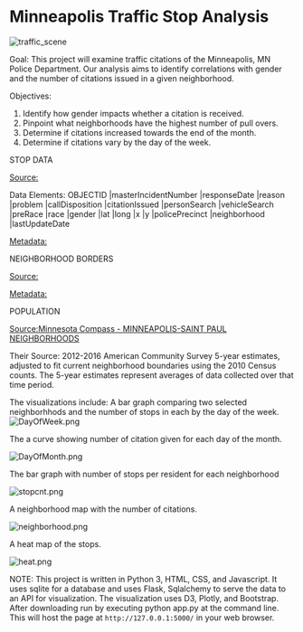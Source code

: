 # Minneapolis Traffic Stop Analysis

![traffic_scene](https://raw.githubusercontent.com/mccallkm/Team_Bostock/master/static/images/MplsSL.jpg)

Goal:
This project will examine traffic citations of the Minneapolis, MN Police Department. Our analysis aims to identify correlations with gender and the number of citations issued in a given neighborhood.

Objectives:
1. Identify how gender impacts whether a citation is received.
2. Pinpoint what neighborhoods have the highest number of pull overs.
3. Determine if citations increased towards the end of the month.
4. Determine if citations vary by the day of the week.

STOP DATA

[Source:](http://opendata.minneapolismn.gov/datasets/police-stop-data)

Data Elements:
OBJECTID |masterIncidentNumber |responseDate |reason |problem |callDisposition |citationIssued 
|personSearch |vehicleSearch |preRace |race |gender |lat |long |x |y |policePrecinct |neighborhood |lastUpdateDate 

[Metadata:](https://www.arcgis.com/home/item.html?id=215b4b543d894750aef86c725b56ee2a)

NEIGHBORHOOD BORDERS

[Source:](http://opendata.minneapolismn.gov/datasets/7f88316841ce471faa33c89035fb69e8_0?geometry=-93.728%2C44.886%2C-92.685%2C45.056)

[Metadata:](https://www.arcgis.com/home/item.html?id=7f88316841ce471faa33c89035fb69e8)

POPULATION

[Source:Minnesota Compass - MINNEAPOLIS-SAINT PAUL NEIGHBORHOODS](http://www.mncompass.org/profiles/neighborhoods/minneapolis-saint-paul)

Their Source: 2012-2016 American Community Survey 5-year estimates, adjusted to fit current neighborhood boundaries using the 2010 Census counts. The 5-year estimates represent averages of data collected over that time period.

The visualizations include: A bar graph comparing two selected neighborhhods and the number of stops in each by the day of the week.
![DayOfWeek.png](https://raw.githubusercontent.com/mccallkm/Team_Bostock/master/static/images/DayOfWeek.png)

The a curve showing number of citation given for each day of the month.

![DayOfMonth.png](https://raw.githubusercontent.com/mccallkm/Team_Bostock/master/static/images/DayOfMonth.png)

The bar graph with number of stops per resident for each neighborhood 

![stopcnt.png](https://raw.githubusercontent.com/mccallkm/Team_Bostock/master/static/images/stopcnt.png)

A neighborhood map with the number of citations.

![neighborhood.png](https://raw.githubusercontent.com/mccallkm/Team_Bostock/master/static/images/neighborhood.png)

A heat map of the stops.

![heat.png](https://raw.githubusercontent.com/mccallkm/Team_Bostock/master/static/images/heat.png)

NOTE: This project is written in Python 3, HTML, CSS, and Javascript. It uses sqlite for a database and uses Flask, Sqlalchemy to serve the data to an API for visualization.  The visualization uses D3, Plotly, and Bootstrap. 
After downloading run by executing python app.py at the command line. This will host the page at `http://127.0.0.1:5000/` in your web browser. 